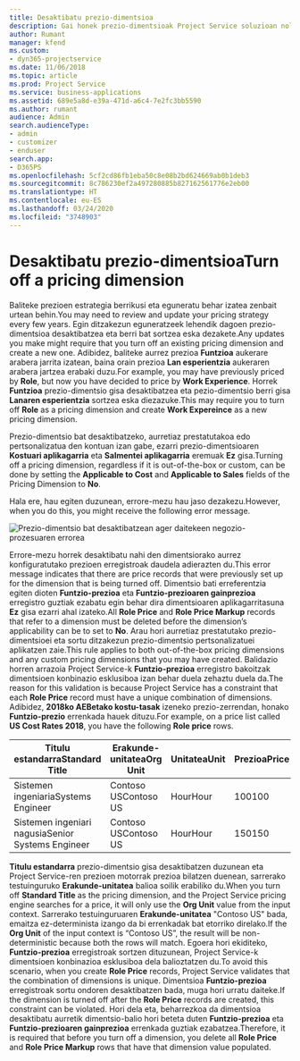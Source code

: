 ```yaml
---
title: Desaktibatu prezio-dimentsioa
description: Gai honek prezio-dimentsioak Project Service soluzioan nola ezarri erakusten du.
author: Rumant
manager: kfend
ms.custom:
- dyn365-projectservice
ms.date: 11/06/2018
ms.topic: article
ms.prod: Project Service
ms.service: business-applications
ms.assetid: 689e5a8d-e39a-471d-a6c4-7e2fc3bb5590
ms.author: rumant
audience: Admin
search.audienceType:
- admin
- customizer
- enduser
search.app:
- D365PS
ms.openlocfilehash: 5cf2cd86fb1eba50c8e08b2bd624669ab0b1deb3
ms.sourcegitcommit: 8c786230ef2a497280885b827162561776e2eb00
ms.translationtype: HT
ms.contentlocale: eu-ES
ms.lasthandoff: 03/24/2020
ms.locfileid: "3748903"
---
```

# <a name="turn-off-a-pricing-dimension"></a><span data-ttu-id="14398-103">Desaktibatu prezio-dimentsioa</span><span class="sxs-lookup"><span data-stu-id="14398-103">Turn off a pricing dimension</span></span>

<span data-ttu-id="14398-104">Baliteke prezioen estrategia berrikusi eta eguneratu behar izatea zenbait urtean behin.</span><span class="sxs-lookup"><span data-stu-id="14398-104">You may need to review and update your pricing strategy every few years.</span></span> <span data-ttu-id="14398-105">Egin ditzakezun eguneratzeek lehendik dagoen prezio-dimentsioa desaktibatzea eta berri bat sortzea eska dezakete.</span><span class="sxs-lookup"><span data-stu-id="14398-105">Any updates you make might require that you turn off an existing pricing dimension and create a new one.</span></span> <span data-ttu-id="14398-106">Adibidez, baliteke aurrez prezioa **Funtzioa** aukerare arabera jarrita izatean, baina orain prezioa **Lan esperientzia** aukeraren arabera jartzea erabaki duzu.</span><span class="sxs-lookup"><span data-stu-id="14398-106">For example, you may have previously priced by **Role**, but now you have decided to price by **Work Experience**.</span></span> <span data-ttu-id="14398-107">Horrek **Funtzioa** prezio-dimentsio gisa desaktibatzea eta pezio-dimentsio berri gisa **Lanaren esperientzia** sortzea eska diezazuke.</span><span class="sxs-lookup"><span data-stu-id="14398-107">This may require you to turn off **Role** as a pricing dimension and create **Work Expereince** as a new pricing dimension.</span></span> 

<span data-ttu-id="14398-108">Prezio-dimentsio bat desaktibatzeko, aurretiaz prestatutakoa edo pertsonalizatua den kontuan izan gabe, ezarri prezio-dimentsioaren **Kostuari aplikagarria** eta **Salmentei aplikagarria** eremuak **Ez** gisa.</span><span class="sxs-lookup"><span data-stu-id="14398-108">Turning off a pricing dimension, regardless if it is out-of-the-box or custom, can be done by setting the **Applicable to Cost** and **Applicable to Sales** fields of the Pricing Dimension to **No**.</span></span>

<span data-ttu-id="14398-109">Hala ere, hau egiten duzunean, errore-mezu hau jaso dezakezu.</span><span class="sxs-lookup"><span data-stu-id="14398-109">However, when you do this, you might receive the following error message.</span></span>

![Prezio-dimentsio bat desaktibatzean ager daitekeen negozio-prozesuaren errorea](media/Business-Process-Error.png)


<span data-ttu-id="14398-111">Errore-mezu horrek desaktibatu nahi den dimentsiorako aurrez konfiguratutako prezioen erregistroak daudela adierazten du.</span><span class="sxs-lookup"><span data-stu-id="14398-111">This error message indicates that there are price records that were previously set up for the dimension that is being turned off.</span></span> <span data-ttu-id="14398-112">Dimentsio bati erreferentzia egiten dioten **Funtzio-prezioa** eta **Funtzio-prezioaren gainprezioa** erregistro guztiak ezabatu egin behar dira dimentsioaren aplikagarritasuna **Ez** gisa ezarri ahal izateko.</span><span class="sxs-lookup"><span data-stu-id="14398-112">All **Role Price** and **Role Price Markup** records that refer to a dimension must be deleted before the dimension’s applicability can be to set to **No**.</span></span> <span data-ttu-id="14398-113">Arau hori aurretiaz prestatutako prezio-dimentsioei eta sortu ditzakezun prezio-dimentsio pertsonalizatuei aplikatzen zaie.</span><span class="sxs-lookup"><span data-stu-id="14398-113">This rule applies to both out-of-the-box pricing dimensions and any custom pricing dimensions that you may have created.</span></span> <span data-ttu-id="14398-114">Balidazio horren arrazoia Project Service-k **Funtzio-prezioa** erregistro bakoitzak dimentsioen konbinazio esklusiboa izan behar duela zehaztu duela da.</span><span class="sxs-lookup"><span data-stu-id="14398-114">The reason for this validation is because Project Service has a constraint that each **Role Price** record must have a unique combination of dimensions.</span></span> <span data-ttu-id="14398-115">Adibidez, **2018ko AEBetako kostu-tasak** izeneko prezio-zerrendan, honako **Funtzio-prezio** errenkada hauek dituzu.</span><span class="sxs-lookup"><span data-stu-id="14398-115">For example, on a price list called **US Cost Rates 2018**, you have the following **Role price** rows.</span></span> 

| <span data-ttu-id="14398-116">Titulu estandarra</span><span class="sxs-lookup"><span data-stu-id="14398-116">Standard Title</span></span>         | <span data-ttu-id="14398-117">Erakunde-unitatea</span><span class="sxs-lookup"><span data-stu-id="14398-117">Org Unit</span></span>    |<span data-ttu-id="14398-118">Unitatea</span><span class="sxs-lookup"><span data-stu-id="14398-118">Unit</span></span>   |<span data-ttu-id="14398-119">Prezioa</span><span class="sxs-lookup"><span data-stu-id="14398-119">Price</span></span>  |<span data-ttu-id="14398-120">Moneta</span><span class="sxs-lookup"><span data-stu-id="14398-120">Currency</span></span>  |
| -----------------------|-------------|-------|-------|----------|
| <span data-ttu-id="14398-121">Sistemen ingeniaria</span><span class="sxs-lookup"><span data-stu-id="14398-121">Systems Engineer</span></span>|<span data-ttu-id="14398-122">Contoso US</span><span class="sxs-lookup"><span data-stu-id="14398-122">Contoso US</span></span>|<span data-ttu-id="14398-123">Hour</span><span class="sxs-lookup"><span data-stu-id="14398-123">Hour</span></span>| <span data-ttu-id="14398-124">100</span><span class="sxs-lookup"><span data-stu-id="14398-124">100</span></span>|<span data-ttu-id="14398-125">USD</span><span class="sxs-lookup"><span data-stu-id="14398-125">USD</span></span>|
| <span data-ttu-id="14398-126">Sistemen ingeniari nagusia</span><span class="sxs-lookup"><span data-stu-id="14398-126">Senior Systems Engineer</span></span>|<span data-ttu-id="14398-127">Contoso US</span><span class="sxs-lookup"><span data-stu-id="14398-127">Contoso US</span></span>|<span data-ttu-id="14398-128">Hour</span><span class="sxs-lookup"><span data-stu-id="14398-128">Hour</span></span>| <span data-ttu-id="14398-129">150</span><span class="sxs-lookup"><span data-stu-id="14398-129">150</span></span>| <span data-ttu-id="14398-130">USD</span><span class="sxs-lookup"><span data-stu-id="14398-130">USD</span></span>|


<span data-ttu-id="14398-131">**Titulu estandarra** prezio-dimentsio gisa desaktibatzen duzunean eta Project Service-ren prezioen motorrak prezioa bilatzen duenean, sarrerako testuinguruko **Erakunde-unitatea** balioa soilik erabiliko du.</span><span class="sxs-lookup"><span data-stu-id="14398-131">When you turn off **Standard Title** as the pricing dimension, and the Project Service pricing engine searches for a price, it will only use the **Org Unit** value from the input context.</span></span> <span data-ttu-id="14398-132">Sarrerako testuinguruaren **Erakunde-unitatea** "Contoso US" bada, emaitza ez-determinista izango da bi errenkadak bat etorriko direlako.</span><span class="sxs-lookup"><span data-stu-id="14398-132">If the **Org Unit** of the input context is “Contoso US”, the result will be non-deterministic because both the rows will match.</span></span> <span data-ttu-id="14398-133">Egoera hori ekiditeko, **Funtzio-prezioa** erregistroak sortzen dituzunean, Project Service-k dimentsioen konbinazioa esklusiboa dela balioztatzen du.</span><span class="sxs-lookup"><span data-stu-id="14398-133">To avoid this scenario, when you create **Role Price** records, Project Service validates that the combination of dimensions is unique.</span></span> <span data-ttu-id="14398-134">Dimentsioa **Funtzio-prezioa** erregistroak sortu ondoren desaktibatzen bada, muga hori urratu daiteke.</span><span class="sxs-lookup"><span data-stu-id="14398-134">If the dimension is turned off after the **Role Price** records are created, this constraint can be violated.</span></span> <span data-ttu-id="14398-135">Hori dela eta, beharrezkoa da dimentsioa desaktibatu aurretik dimentsio-balio hori beteta duten **Funtzio-prezioa** eta **Funtzio-prezioaren gainprezioa** errenkada guztiak ezabatzea.</span><span class="sxs-lookup"><span data-stu-id="14398-135">Therefore, it is required that before you turn off a dimension, you delete all **Role Price** and **Role Price Markup** rows that have that dimension value populated.</span></span>

